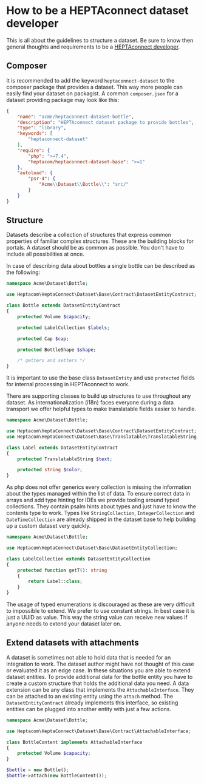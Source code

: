 # How to be a HEPTAconnect dataset developer

This is all about the guidelines to structure a dataset.
Be sure to know then general thoughts and requirements to be a [HEPTAconnect developer](./001-core-development.md).

## Composer

It is recommended to add the keyword `heptaconnect-dataset` to the composer package that provides a dataset.
This way more people can easily find your dataset on packagist.
A common `composer.json` for a dataset providing package may look like this:

```json
{
    "name": "acme/heptaconnect-dataset-bottle",
    "description": "HEPTAconnect dataset package to provide bottles",
    "type": "library",
    "keywords": [
        "heptaconnect-dataset"
    ],
    "require": {
        "php": ">=7.4",
        "heptacom/heptaconnect-dataset-base": ">=1"
    },
    "autoload": {
        "psr-4": {
            "Acme\\Dataset\\Bottle\\": "src/"
        }
    }
}
```

## Structure

Datasets describe a collection of structures that express common properties of familiar complex structures.
These are the building blocks for portals.
A dataset should be as common as possible.
You don't have to include all possibilities at once.

In case of describing data about bottles a single bottle can be described as the following:

```php
namespace Acme\Dataset\Bottle;

use Heptacom\HeptaConnect\Dataset\Base\Contract\DatasetEntityContract;

class Bottle extends DatasetEntityContract
{
    protected Volume $capacity;

    protected LabelCollection $labels;

    protected Cap $cap;

    protected BottleShape $shape;

    /* getters and setters */
}
```

It is important to use the base class `DatasetEntity` and use `protected` fields for internal processing in HEPTAconnect to work.

There are supporting classes to build up structures to use throughout any dataset.
As internationalization (i18n) faces everyone during a data transport we offer helpful types to make translatable fields easier to handle.

```php
namespace Acme\Dataset\Bottle;

use Heptacom\HeptaConnect\Dataset\Base\Contract\DatasetEntityContract;
use Heptacom\HeptaConnect\Dataset\Base\Translatable\TranslatableString;

class Label extends DatasetEntityContract
{
    protected TranslatableString $text;

    protected string $color;
}
```

As php does not offer generics every collection is missing the information about the types managed within the list of data.
To ensure correct data in arrays and add type hinting for IDEs we provide tooling around typed collections.
They contain psalm hints about types and just have to know the contents type to work.
Types like `StringCollection`, `IntegerCollection` and `DateTimeCollection` are already shipped in the dataset base to help building up a custom dataset very quickly.

```php
namespace Acme\Dataset\Bottle;

use Heptacom\HeptaConnect\Dataset\Base\DatasetEntityCollection;

class LabelCollection extends DatasetEntityCollection
{
    protected function getT(): string
    {
        return Label::class;
    }
}
```

The usage of typed enumerations is discouraged as these are very difficult to impossible to extend.
We prefer to use constant strings.
In best case it is just a UUID as value.
This way the string value can receive new values if anyone needs to extend your dataset later on.

## Extend datasets with attachments

A dataset is sometimes not able to hold data that is needed for an integration to work.
The dataset author might have not thought of this case or evaluated it as an edge case.
In these situations you are able to extend dataset entities.
To provide additional data for the bottle entity you have to create a custom structure that holds the additional data you need.
A data extension can be any class that implements the `AttachableInterface`.
They can be attached to an existing entity using the `attach` method.
The `DatasetEntityContract` already implements this interface, so existing entities can be plugged into another entity with just a few actions.

```php
namespace Acme\Dataset\Bottle;

use Heptacom\HeptaConnect\Dataset\Base\Contract\AttachableInterface;

class BottleContent implements AttachableInterface
{
    protected Volume $capacity;
}

$bottle = new Bottle();
$bottle->attach(new BottleContent());
```
